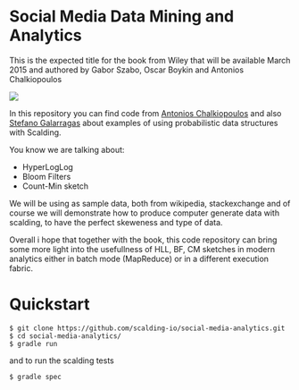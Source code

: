 Social Media Data Mining and Analytics
======================================

This is the expected title for the book from Wiley that will be available March 2015 and authored by Gabor Szabo, Oscar Boykin and Antonios Chalkiopoulos

<img src ="http://media.wiley.com/product_data/coverImage300/57/11188248/1118824857.jpg"/>

In this repository you can find code from <a href="https://github.com/Antwnis">Antonios Chalkiopoulos</a> and also <a href="https://github.com/galarragas">Stefano Galarragas</a> 
about examples of using probabilistic data structures with Scalding.

You know we are talking about:

* HyperLogLog
* Bloom Filters
* Count-Min sketch

We will be using as sample data, both from wikipedia, stackexchange and of course we will demonstrate how to produce computer generate data with scalding, to have the perfect skeweness and type of data.

Overall i hope that together with the book, this code repository can bring some more light into the usefullness of HLL, BF, CM sketches in modern analytics either in batch mode (MapReduce) or in a different execution fabric.

Quickstart
==========
  
    $ git clone https://github.com/scalding-io/social-media-analytics.git
    $ cd social-media-analytics/
    $ gradle run

and to run the scalding tests

    $ gradle spec
